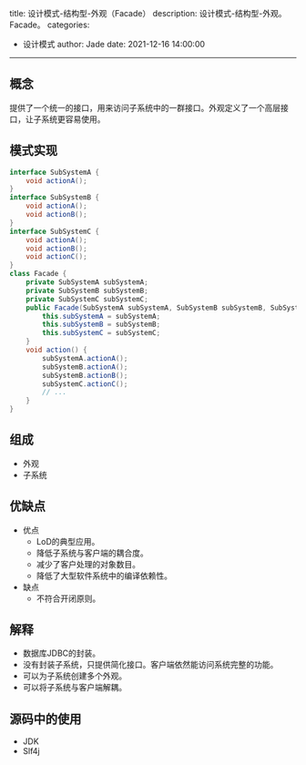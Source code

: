 title: 设计模式-结构型-外观（Facade）
description: 设计模式-结构型-外观。Facade。
categories:
  - 设计模式
author: Jade
date: 2021-12-16 14:00:00
---

## 概念
提供了一个统一的接口，用来访问子系统中的一群接口。外观定义了一个高层接口，让子系统更容易使用。

## 模式实现
```java
interface SubSystemA {
    void actionA();
}
interface SubSystemB {
    void actionA();
    void actionB();
}
interface SubSystemC {
    void actionA();
    void actionB();
    void actionC();
}
class Facade {
    private SubSystemA subSystemA;
    private SubSystemB subSystemB;
    private SubSystemC subSystemC;
    public Facade(SubSystemA subSystemA, SubSystemB subSystemB, SubSystemC subSystemC) {
        this.subSystemA = subSystemA;
        this.subSystemB = subSystemB;
        this.subSystemC = subSystemC;
    }
    void action() {
        subSystemA.actionA();
        subSystemB.actionA();
        subSystemB.actionB();
        subSystemC.actionC();
        // ...
    }
}
```

## 组成
- 外观
- 子系统

## 优缺点
- 优点
  - LoD的典型应用。
  - 降低子系统与客户端的耦合度。
  - 减少了客户处理的对象数目。
  - 降低了大型软件系统中的编译依赖性。
- 缺点
  - 不符合开闭原则。

## 解释
- 数据库JDBC的封装。
- 没有封装子系统，只提供简化接口。客户端依然能访问系统完整的功能。
- 可以为子系统创建多个外观。
- 可以将子系统与客户端解耦。

## 源码中的使用
- JDK
- Slf4j
